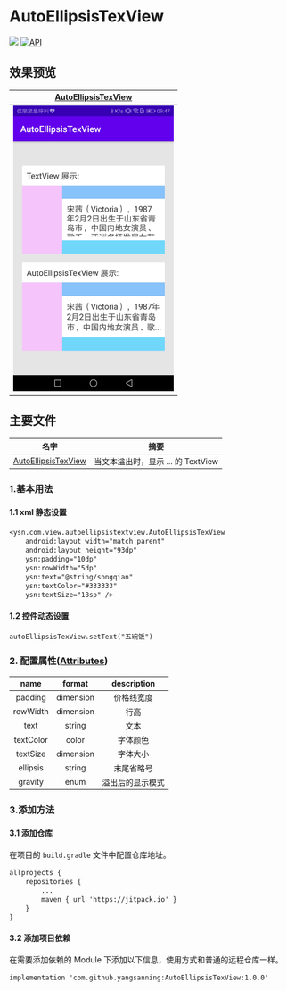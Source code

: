 # AutoEllipsisTexView
[![](https://jitpack.io/v/yangsanning/AutoEllipsisTexView.svg)](https://jitpack.io/#yangsanning/AutoEllipsisTexView)
[![API](https://img.shields.io/badge/API-19%2B-orange.svg?style=flat)](https://android-arsenal.com/api?level=19)

## 效果预览

| [AutoEllipsisTexView]                      |
| ------------------------------- |
| [<img src="images/image.jpg" height="512"/>][AutoEllipsisTexView]   | |


## 主要文件
| 名字             | 摘要           |
| ---------------- | -------------- |
|[AutoEllipsisTexView]  | 当文本溢出时，显示 ... 的 TextView |

### 1.基本用法 

#### 1.1 xml 静态设置
```android
<ysn.com.view.autoellipsistextview.AutoEllipsisTexView
    android:layout_width="match_parent"
    android:layout_height="93dp"
    ysn:padding="10dp"
    ysn:rowWidth="5dp"
    ysn:text="@string/songqian"
    ysn:textColor="#333333"
    ysn:textSize="18sp" />
```

#### 1.2 控件动态设置
```
autoEllipsisTexView.setText("五碗饭")
```


### 2. 配置属性([Attributes])
|name|format|description|
|:---:|:---:|:---:|
| padding | dimension | 价格线宽度 |
| rowWidth | dimension | 行高 |
| text | string | 文本 |
| textColor | color | 字体颜色 |
| textSize | dimension | 字体大小 |
| ellipsis | string | 末尾省略号 |
| gravity | enum | 溢出后的显示模式 |

### 3.添加方法

#### 3.1 添加仓库

在项目的 `build.gradle` 文件中配置仓库地址。

```android
allprojects {
	repositories {
		...
		maven { url 'https://jitpack.io' }
	}
}
```

#### 3.2 添加项目依赖

在需要添加依赖的 Module 下添加以下信息，使用方式和普通的远程仓库一样。

```android
implementation 'com.github.yangsanning:AutoEllipsisTexView:1.0.0'
```

[AutoEllipsisTexView]:https://github.com/yangsanning/AutoEllipsisTexView/blob/master/AutoEllipsisTextView/src/main/java/ysn/com/view/autoellipsistextview/AutoEllipsisTexView.java
[Attributes]:https://github.com/yangsanning/AutoEllipsisTexView/blob/master/AutoEllipsisTextView/src/main/res/values/attrs.xml
